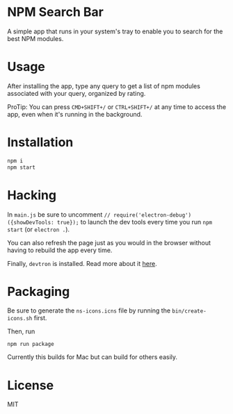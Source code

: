 # NPM Search Bar

A simple app that runs in your system's tray to enable you to search for the best NPM modules.

# Usage

After installing the app, type any query to get a list of npm modules associated with your query, organized by rating.

ProTip: You can press `CMD+SHIFT+/` or `CTRL+SHIFT+/` at any time to access the app, even when it's running in the background.

# Installation

```sh
npm i
npm start
```

# Hacking

In `main.js` be sure to uncomment `// require('electron-debug')({showDevTools: true});` to launch the dev tools every time you run `npm start` (or `electron .`).

You can also refresh the page just as you would in the browser without having to rebuild the app every time.

Finally, `devtron` is installed.  Read more about it [here](http://electron.atom.io/devtron/).

# Packaging

Be sure to generate the `ns-icons.icns` file by running the `bin/create-icons.sh` first.

Then, run

`npm run package`

Currently this builds for Mac but can build for others easily.

# License

MIT
